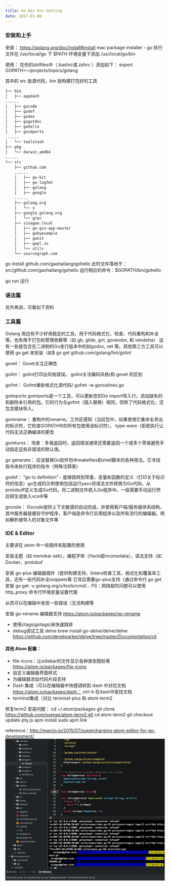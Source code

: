 ```yaml
---
title: Go Dev Env Setting
date: 2017-01-08
---
```


### 安装和上手

安装：
https://golang.org/doc/install#install
mac package installer -
go 执行文件在 /usr/local/go 下
$PATH 环境变量下添加 /usr/local/go/bin

使用：
在你的dotfiles中（.bashrc或.zshrc ）添加如下：
export GOPATH=~/projects/topics/golang

其中的 src 放源代码，bin 放构建打包好的工具

```shell
├── bin
│   ├── appdash
......
│   ├── gocode
│   ├── godef
│   ├── godex
│   ├── gogetdoc
│   ├── gohello
│   ├── goimports
......
│   └── toolstash
├── pkg
│   └── darwin_amd64
......
└── src
    ├── github.com
    ......
    │   ├── go-kit
    │   ├── go-logfmt
    │   ├── golang
    │   ├── google
    ......
    ├── golang.org
    │   └── x
    ├── google.golang.org
    │   └── grpc
    ├── sivagao.local
    │   ├── go-gin-app-master
    │   ├── gobyexample
    │   ├── gokit
    │   ├── gopl.io
    │   └── utils
    └── sourcegraph.com
```

go install github.com/gaohailang/gohello 此时文件落地于：src/github.com/gaohailang/gohello
运行相应的命令：$GOPATH/bin/gohello

go run 运行


### 语法篇

另外再讲，可看如下资料

### 工具篇

Golang 周边有不少好用稳定的工具，用于代码格式化、检查、代码重构和补全等。也有用于打包和管理依赖等（如 gb, glide, gvt, govendor, 和 vendetta）
这有一些是包含在二进制的Go发行版本中的如godoc, vet 等。其他第三方工具可以使用 go get 来安装（如$ go get github.com/golang/lint/golint


govet：
Govet关注正确性

golint：
golint打印出风格错误。 golint关注编码风格(和 govet 的区别

gofmt：
Gofmt重新格式化源代码/ gofmt -w goroutines.go

goimports
goimports是一个工具，可以更新您的Go import导入行，添加缺失的和删除未引用的包。它的行为与gofmt（插入替换）相同，但除了代码格式化，还包含模块导入。

gorename：
重构中的rename。工作区感知（当前包中，如果使用它重命名导出的标识符，它检查GOPATH中的所有包使用该标识符）。 type-ware（拒绝执行让代码无法正确编译的更改

goreturns：
场景：多值返回时，返回错误通常还需要返回一个或多个零值避免手动指定这些非错误的默认值。

go generate：
应该替换Go软件包中makefiles和shell脚本的各种用法。它寻找指令来执行程序的指令（特殊注释表）

godef：
“go to definition” - 能够跳转到常量，变量和函数的定义（打印关于标识符的信息）go生成的示例使用包括运行yacc将语法文件转换为Go代码，从protobuff定义生成Go代码，将二进制文件嵌入Go程序中。一般需要手动运行然后把生成放入vcs中等

gocode：
Gocode提供上下文敏感的自动完成，并使用客户端/服务器体系结构，其中服务器是缓存守护程序，客户端是命令行实用程序以及所有流行的编辑器。例如解析被导入的对象文件等


### IDE & Editor

主要讲在 atom 中一些插件和配置的使用

安装主题（如 monokai-seti），编程字体（Hack或Inconsolata），语法支持（如Docker，protobuf

安装 go-plus 编辑器插件（提供构建支持，linters检查工具，格式化和覆盖率工具，还有一些代码补全snippets等
它背后需要go-plus支持（通过命令行 go get 安装 go get -u golang.org/x/tools/cmd/...
PS：网络超时问题可以使用 http_proxy 命令行环境变量设置代理

从而可以在编辑中发现一些错误（无法构建等

安装 go-rename 编辑器支持 https://atom.io/packages/go-rename

- 使用ctags(gotags)来快速跳转
- debug调试工具 delve
	brew install go-delve/delve/delve
	https://github.com/derekparker/delve/tree/master/Documentation/cli


#### 其他 Atom 配置：

- file-icons：让sidebar的文件显示各种类型图标等 https://atom.io/packages/file-icons
- 自定义编辑器界面样式
- 为编辑器添加代码片段支持
- Dash 集成（可以在编辑器中快捷调转到 dash 中对应文档 https://atom.io/packages/dash：
	ctrl-h 在dash中查找文档
- terminal集成（对比 terminal-plus 和 atom-term2

修复term2 安装问题：
cd ~/.atom/packages
git clone https://github.com/svenax/atom-term2.git
cd atom-term2
git checkout update-pty.js
apm install
sudo apm link


reference：http://marcio.io/2015/07/supercharging-atom-editor-for-go-development/
![](media/14834316674994.jpg)
